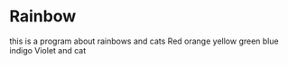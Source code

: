 # Rainbow
this is a program about rainbows and cats
Red
orange
yellow
green
blue
indigo
Violet
and cat
